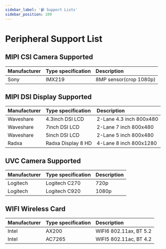 ```yaml
---
sidebar_label: '📹 Support Lists'
sidebar_position: 100
---
```


# Peripheral Support List

## MIPI CSI Camera Supported

| Manufacturer | Type specification | Description            |
|:-------------|:-------------------|:-----------------------|
| Sony         | IMX219             | 8MP sensor(crop 1080p) |

## MIPI DSI Display Supported

| Manufacturer | Type specification | Description             |
|:-------------|:-------------------|:------------------------|
| Waveshare    | 4.3inch DSI LCD    | 2-Lane 4.3 inch 800x480 |
| Waveshare    | 7inch DSI LCD      | 2-Lane 7 inch 800x480   |
| Waveshare    | 5inch DSI LCD      | 2-Lane 5 inch 800x480   |
| Radxa        | Radxa Display 8 HD | 4-Lane 8 inch 800x1280  |

## UVC Camera Supported

| Manufacturer | Type specification | Description            |
|:------------ |:-------------------|:-----------------------|
| Logitech     | Logitech C270      | 720p                   |
| Logitech     | Logitech C920      | 1080p                  |

## WIFI Wireless Card

| Manufacturer | Type specification | Description            |
|:------------ |:-------------------|:-----------------------|
| Intel        | AX200              | WIFI6 802.11ax, BT 5.2 |
| Intel        | AC7265             | WIFI5 802.11ac, BT 4.2 |
